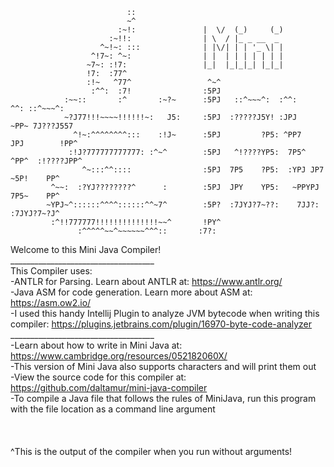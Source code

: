                               ::                                                                    
                              ~^                                                                    
                            :~!:               |  \/  (_)     (_)                                    
                          :~!!:                | \  / |_ _ __  _                                     
                        ^~!~: :::              | |\/| | | '_ \| |                                   
                      ^!7~: ^~:                | |  | | | | | | |                                     
                     ~7~: :!7:                 |_|  |_|_|_| |_|_|                                     
                     !7:  :77^                                                                      
                     :!~   ^77^                 ^~^                                                 
                      :^^:  :7!                :5PJ                                                 
                :~~::       :^       :~?~      :5PJ   ::^~~~^:  :^^:     ^^: ::^~~~^:               
                ~?J77!!!~~~~!!!!!!~:   J5:     :5PJ  :?????J5Y! :JPJ    ~PP~ 7J???J557              
                  ^!~:^^^^^^^^:::    :!J~      :5PJ         ?P5: ^PP7   JPJ        !PP^             
                 :!J?777777777777: :^~^        :5PJ   ^!????YP5:  7P5^ ^PP^  :!????JPP^             
                    ^~:::^^::::                :5PJ  7P5    ?P5:  :YPJ JP7  ~5P!    PP^             
             ^~~:  :?YJ????????^      :        :5PJ  JPY    YP5:   ~PPYPJ   7P5~    PP^             
            ~YPJ~^::::::^^^^::::::^^~7^        :5P?  :7JYJ?7~??:    7JJ?:   :7JYJ?7~?J^             
             :^!!777777!!!!!!!!!!!!!!~~^       !PY^                                                 
                   :^^^^^~~^~~~~~~^^^::       :7?:                                                  
                                             
                                                                                                    



Welcome to this Mini Java Compiler!\
____________________________________\
This Compiler uses: \
-ANTLR for Parsing. Learn about ANTLR at: https://www.antlr.org/ \
-Java ASM for code generation. Learn more about ASM at: https://asm.ow2.io/ \
-I used this handy Intellij Plugin to analyze JVM bytecode when writing this compiler: https://plugins.jetbrains.com/plugin/16970-byte-code-analyzer \
____________________________________ \
-Learn about how to write in Mini Java at: https://www.cambridge.org/resources/052182060X/ \
-This version of Mini Java also supports characters and will print them out \
-View the source code for this compiler at: https://github.com/daltamur/mini-java-compiler \
-To compile a Java file that follows the rules of MiniJava, run this program with the file location as a command line argument\
\
\
\
^This is the output of the compiler when you run without arguments!
